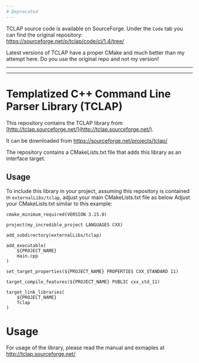 ```yaml
---
# Deprecated
---
```


TCLAP source code is available on SourceForge. Under the `Code` tab you can find the original repository: https://sourceforge.net/p/tclap/code/ci/1.4/tree/

Latest versions of TCLAP have a proper CMake and much better than my attempt here. Do you use the original repo and not my version!


---

---
# Templatized C++ Command Line Parser Library (TCLAP)

This repository contains the TCLAP library from [http://tclap.sourceforge.net/](http://tclap.sourceforge.net/).

It can be downloaded from https://sourceforge.net/projects/tclap/

The repository contains a CMakeLists.txt file that adds this library as an interface target.

## Usage

To include this library in your project, assuming this repository is contained in `externalLibs/tclap`, adjust your main CMakeLists.txt file as below
Adjust your CMakeLists.txt similar to this example:
```
cmake_minimum_required(VERSION 3.15.0)

project(my_incredible_project LANGUAGES CXX)

add_subdirectory(externalLibs/tclap)

add_executable(
    ${PROJECT_NAME}
    main.cpp
)

set_target_properties(${PROJECT_NAME} PROPERTIES CXX_STANDARD 11)

target_compile_features(${PROJECT_NAME} PUBLIC cxx_std_11)

target_link_libraries(
    ${PROJECT_NAME}
    Tclap
)
```

# Usage

For usage of the library, please read the manual and exmaples at http://tclap.sourceforge.net/

